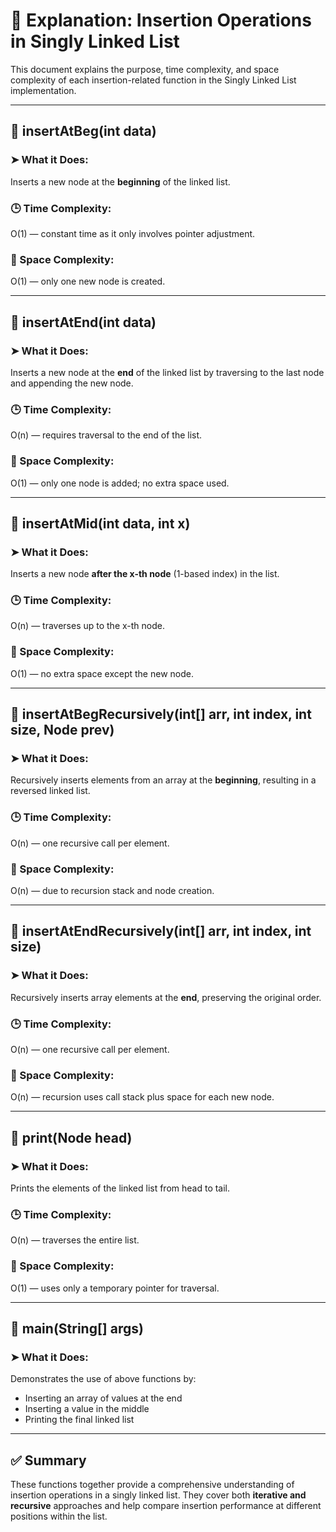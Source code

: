 # 🧠 Explanation: Insertion Operations in Singly Linked List

This document explains the purpose, time complexity, and space complexity of each insertion-related function in the Singly Linked List implementation.

---

## 🔹 insertAtBeg(int data)

### ➤ What it Does:
Inserts a new node at the **beginning** of the linked list.

### 🕒 Time Complexity:
O(1) — constant time as it only involves pointer adjustment.

### 💾 Space Complexity:
O(1) — only one new node is created.

---

## 🔹 insertAtEnd(int data)

### ➤ What it Does:
Inserts a new node at the **end** of the linked list by traversing to the last node and appending the new node.

### 🕒 Time Complexity:
O(n) — requires traversal to the end of the list.

### 💾 Space Complexity:
O(1) — only one node is added; no extra space used.

---

## 🔹 insertAtMid(int data, int x)

### ➤ What it Does:
Inserts a new node **after the x-th node** (1-based index) in the list.

### 🕒 Time Complexity:
O(n) — traverses up to the x-th node.

### 💾 Space Complexity:
O(1) — no extra space except the new node.

---

## 🔹 insertAtBegRecursively(int[] arr, int index, int size, Node prev)

### ➤ What it Does:
Recursively inserts elements from an array at the **beginning**, resulting in a reversed linked list.

### 🕒 Time Complexity:
O(n) — one recursive call per element.

### 💾 Space Complexity:
O(n) — due to recursion stack and node creation.

---

## 🔹 insertAtEndRecursively(int[] arr, int index, int size)

### ➤ What it Does:
Recursively inserts array elements at the **end**, preserving the original order.

### 🕒 Time Complexity:
O(n) — one recursive call per element.

### 💾 Space Complexity:
O(n) — recursion uses call stack plus space for each new node.

---

## 🔹 print(Node head)

### ➤ What it Does:
Prints the elements of the linked list from head to tail.

### 🕒 Time Complexity:
O(n) — traverses the entire list.

### 💾 Space Complexity:
O(1) — uses only a temporary pointer for traversal.

---

## 🔹 main(String[] args)

### ➤ What it Does:
Demonstrates the use of above functions by:
- Inserting an array of values at the end
- Inserting a value in the middle
- Printing the final linked list

---

## ✅ Summary

These functions together provide a comprehensive understanding of insertion operations in a singly linked list. They cover both **iterative and recursive** approaches and help compare insertion performance at different positions within the list.

